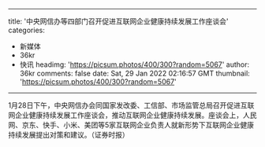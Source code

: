 
---
title: '中央网信办等四部门召开促进互联网企业健康持续发展工作座谈会'
categories: 
 - 新媒体
 - 36kr
 - 快讯
headimg: 'https://picsum.photos/400/300?random=5067'
author: 36kr
comments: false
date: Sat, 29 Jan 2022 02:16:57 GMT
thumbnail: 'https://picsum.photos/400/300?random=5067'
---

<div>   
1月28日下午，中央网信办会同国家发改委、工信部、市场监管总局召开促进互联网企业健康持续发展工作座谈会，推动互联网企业健康持续发展。座谈会上，人民网、京东、快手、小米、美团等5家互联网企业负责人就新形势下互联网企业健康持续发展提出对策和建议。（证券时报）  
</div>
            